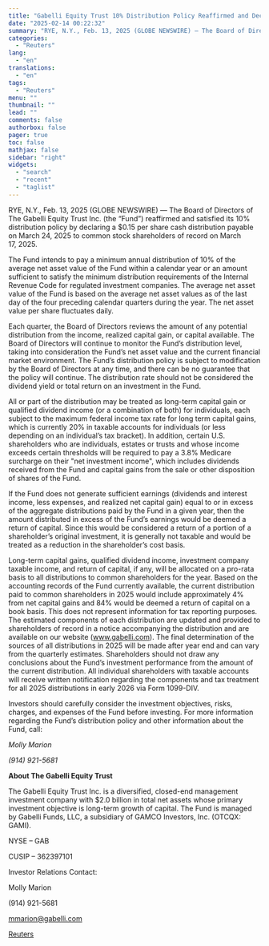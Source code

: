 ```yaml
---
title: "Gabelli Equity Trust 10% Distribution Policy Reaffirmed and Declared First Quarter Distribution of $0.15 Per Share"
date: "2025-02-14 00:22:32"
summary: "RYE, N.Y., Feb. 13, 2025 (GLOBE NEWSWIRE) — The Board of Directors of The Gabelli Equity Trust Inc. (the “Fund”) reaffirmed and satisfied its 10% distribution policy by declaring a $0.15 per share cash distribution payable on March 24, 2025 to common stock shareholders of record on March 17, 2025.The..."
categories:
  - "Reuters"
lang:
  - "en"
translations:
  - "en"
tags:
  - "Reuters"
menu: ""
thumbnail: ""
lead: ""
comments: false
authorbox: false
pager: true
toc: false
mathjax: false
sidebar: "right"
widgets:
  - "search"
  - "recent"
  - "taglist"
---
```


RYE, N.Y., Feb. 13, 2025 (GLOBE NEWSWIRE) — The Board of Directors of The Gabelli Equity Trust Inc. (the “Fund”) reaffirmed and satisfied its 10% distribution policy by declaring a $0.15 per share cash distribution payable on March 24, 2025 to common stock shareholders of record on March 17, 2025.

The Fund intends to pay a minimum annual distribution of 10% of the average net asset value of the Fund within a calendar year or an amount sufficient to satisfy the minimum distribution requirements of the Internal Revenue Code for regulated investment companies. The average net asset value of the Fund is based on the average net asset values as of the last day of the four preceding calendar quarters during the year. The net asset value per share fluctuates daily.

Each quarter, the Board of Directors reviews the amount of any potential distribution from the income, realized capital gain, or capital available. The Board of Directors will continue to monitor the Fund’s distribution level, taking into consideration the Fund’s net asset value and the current financial market environment. The Fund’s distribution policy is subject to modification by the Board of Directors at any time, and there can be no guarantee that the policy will continue. The distribution rate should not be considered the dividend yield or total return on an investment in the Fund.

All or part of the distribution may be treated as long-term capital gain or qualified dividend income (or a combination of both) for individuals, each subject to the maximum federal income tax rate for long term capital gains, which is currently 20% in taxable accounts for individuals (or less depending on an individual’s tax bracket). In addition, certain U.S. shareholders who are individuals, estates or trusts and whose income exceeds certain thresholds will be required to pay a 3.8% Medicare surcharge on their "net investment income", which includes dividends received from the Fund and capital gains from the sale or other disposition of shares of the Fund.

If the Fund does not generate sufficient earnings (dividends and interest income, less expenses, and realized net capital gain) equal to or in excess of the aggregate distributions paid by the Fund in a given year, then the amount distributed in excess of the Fund’s earnings would be deemed a return of capital. Since this would be considered a return of a portion of a shareholder’s original investment, it is generally not taxable and would be treated as a reduction in the shareholder’s cost basis.

Long-term capital gains, qualified dividend income, investment company taxable income, and return of capital, if any, will be allocated on a pro-rata basis to all distributions to common shareholders for the year. Based on the accounting records of the Fund currently available, the current distribution paid to common shareholders in 2025 would include approximately 4% from net capital gains and 84% would be deemed a return of capital on a book basis. This does not represent information for tax reporting purposes. The estimated components of each distribution are updated and provided to shareholders of record in a notice accompanying the distribution and are available on our website (www.gabelli.com). The final determination of the sources of all distributions in 2025 will be made after year end and can vary from the quarterly estimates. Shareholders should not draw any conclusions about the Fund’s investment performance from the amount of the current distribution. All individual shareholders with taxable accounts will receive written notification regarding the components and tax treatment for all 2025 distributions in early 2026 via Form 1099-DIV.

Investors should carefully consider the investment objectives, risks, charges, and expenses of the Fund before investing. For more information regarding the Fund’s distribution policy and other information about the Fund, call:

*Molly Marion*

*(914) 921-5681*

**About The Gabelli Equity Trust**

The Gabelli Equity Trust Inc. is a diversified, closed-end management investment company with $2.0 billion in total net assets whose primary investment objective is long-term growth of capital. The Fund is managed by Gabelli Funds, LLC, a subsidiary of GAMCO Investors, Inc. (OTCQX: GAMI).

NYSE – GAB

CUSIP – 362397101

Investor Relations Contact:

Molly Marion

(914) 921-5681

mmarion@gabelli.com

[Reuters](https://www.tradingview.com/news/reuters.com,2025-02-13:newsml_GNX1JkV1k:0-gabelli-equity-trust-10-distribution-policy-reaffirmed-and-declared-first-quarter-distribution-of-0-15-per-share/)
